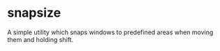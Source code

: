 # snapsize

A simple utility which snaps windows to predefined areas when moving them and holding shift.
